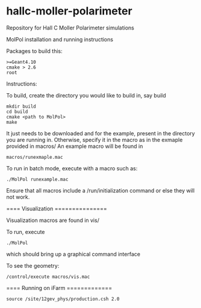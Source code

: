 # hallc-moller-polarimeter
Repository for Hall C Moller Polarimeter simulations

MolPol installation and running instructions

Packages to build this:
```
>=Geant4.10
cmake > 2.6
root
```
Instructions:

To build, create the directory you would like to
build in, say build
```
mkdir build
cd build
cmake <path to MolPol>
make
```

It just needs to be downloaded and for the example, present in the directory
you are running in.  Otherwise, specify it in the macro as in the
exmaple provided in macros/  An example macro will be found in
```
macros/runexmaple.mac
```
To run in batch mode, execute with a macro such as:
```
./MolPol runexample.mac
```
Ensure that all macros include a /run/initialization command or else they will
not work. 

==== Visualization ===============

Visualization macros are found in vis/

To run, execute
```
./MolPol
```
which should bring up a graphical command interface

To see the geometry:
```
/control/execute macros/vis.mac
```

==== Running on iFarm =============
```
source /site/12gev_phys/production.csh 2.0
```